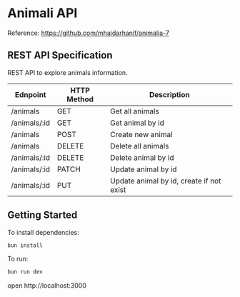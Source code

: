# Animali API
Reference: https://github.com/mhaidarhanif/animalia-7

## REST API Specification
REST API to explore animals information.

| Ednpoint     | HTTP Method | Description                              |
| ------------ | ----------- | ---------------------------------------- |
| /animals     | GET         | Get all animals                          |
| /animals/:id | GET         | Get animal by id                         |
| /animals     | POST        | Create new animal                        |
| /animals     | DELETE      | Delete all animals                       |
| /animals/:id | DELETE      | Delete animal by id                      |
| /animals/:id | PATCH       | Update animal by id                      |
| /animals/:id | PUT         | Update animal by id, create if not exist |

## Getting Started

To install dependencies:

```sh
bun install
```

To run:

```sh
bun run dev
```

open http://localhost:3000
